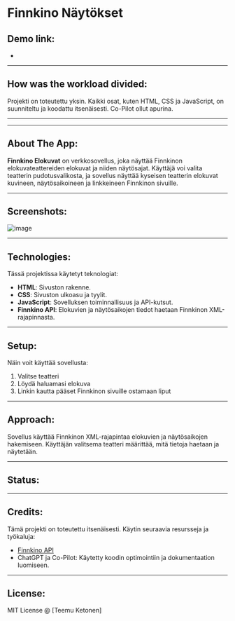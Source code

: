 # Finnkino Näytökset

## Demo link:

-

---

## How was the workload divided:
Projekti on toteutettu yksin. Kaikki osat, kuten HTML, CSS ja JavaScript, on suunniteltu ja koodattu itsenäisesti. Co-Pilot ollut apurina.

---


---

## About The App:
**Finnkino Elokuvat** on verkkosovellus, joka näyttää Finnkinon elokuvateattereiden elokuvat ja niiden näytösajat. Käyttäjä voi valita teatterin pudotusvalikosta, ja sovellus näyttää kyseisen teatterin elokuvat kuvineen, näytösaikoineen ja linkkeineen Finnkinon sivuille.

---

## Screenshots:
![image](https://github.com/user-attachments/assets/5f6f15be-04c5-42e2-950b-cb895e90b824)


---

## Technologies:
Tässä projektissa käytetyt teknologiat:
- **HTML**: Sivuston rakenne.
- **CSS**: Sivuston ulkoasu ja tyylit.
- **JavaScript**: Sovelluksen toiminnallisuus ja API-kutsut.
- **Finnkino API**: Elokuvien ja näytösaikojen tiedot haetaan Finnkinon XML-rajapinnasta.

---

## Setup:
Näin voit käyttää sovellusta:
1. Valitse teatteri
2. Löydä haluamasi elokuva
3. Linkin kautta pääset Finnkinon sivuille ostamaan liput

---

## Approach:
Sovellus käyttää Finnkinon XML-rajapintaa elokuvien ja näytösaikojen hakemiseen. Käyttäjän valitsema teatteri määrittää, mitä tietoja haetaan ja näytetään.

---

## Status:


---

## Credits:
Tämä projekti on toteutettu itsenäisesti. Käytin seuraavia resursseja ja työkaluja:
- [Finnkino API](http://www.finnkino.fi/xml)
- ChatGPT ja Co-Pilot: Käytetty koodin optimointiin ja dokumentaation luomiseen.

---

## License:
MIT License @ [Teemu Ketonen]
